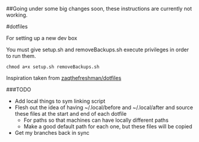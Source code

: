 ##Going under some big changes soon, these instructions are currently not working.

#dotfiles

For setting up a new dev box

You must give setup.sh and removeBackups.sh execute privileges in order to run them.

```shell
chmod a+x setup.sh removeBackups.sh
```

Inspiration taken from [zaqthefreshman/dotfiles](https://github.com/zaqthefreshman/dotfiles)

###TODO

- Add local things to sym linking script
- Flesh out the idea of having ~/.local/before and ~/.local/after and source these files at the start and end of each dotfile
	- For paths so that machines can have locally different paths
	- Make a good default path for each one, but these files will be copied
- Get my branches back in sync
